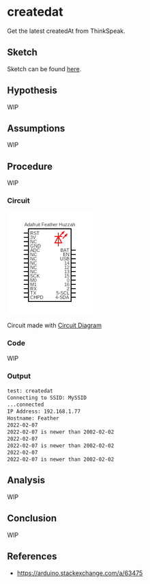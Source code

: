 # createdat

Get the latest createdAt from ThinkSpeak.

## Sketch

Sketch can be found [here](https://github.com/nicholaswilde/solar-battery-charger/tree/main/test/createdat).

## Hypothesis

WIP

## Assumptions

WIP

## Procedure

WIP

### Circuit

![](../assets//images/circuit-blink.png)

Circuit made with [Circuit Diagram](https://www.circuit-diagram.org/)

### Code

WIP

### Output

```shell title="Typical Output"
test: createdat
Connecting to SSID: MySSID
...connected
IP Address: 192.168.1.77
Hostname: Feather
2022-02-07
2022-02-07 is newer than 2002-02-02
2022-02-07
2022-02-07 is newer than 2002-02-02
2022-02-07
2022-02-07 is newer than 2002-02-02
```

## Analysis

WIP

## Conclusion

WIP

## References
- https://arduino.stackexchange.com/a/63475

